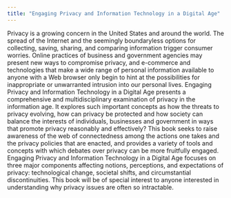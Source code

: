 ```yaml
---
title: "Engaging Privacy and Information Technology in a Digital Age"
---
```


Privacy is a growing concern in the United States and around the world. The spread of the Internet and the seemingly boundaryless options for collecting, saving, sharing, and comparing information trigger consumer worries. Online practices of business and government agencies may present new ways to compromise privacy, and e-commerce and technologies that make a wide range of personal information available to anyone with a Web browser only begin to hint at the possibilities for inappropriate or unwarranted intrusion into our personal lives. Engaging Privacy and Information Technology in a Digital Age presents a comprehensive and multidisciplinary examination of privacy in the information age. It explores such important concepts as how the threats to privacy evolving, how can privacy be protected and how society can balance the interests of individuals, businesses and government in ways that promote privacy reasonably and effectively? This book seeks to raise awareness of the web of connectedness among the actions one takes and the privacy policies that are enacted, and provides a variety of tools and concepts with which debates over privacy can be more fruitfully engaged. Engaging Privacy and Information Technology in a Digital Age focuses on three major components affecting notions, perceptions, and expectations of privacy: technological change, societal shifts, and circumstantial discontinuities. This book will be of special interest to anyone interested in understanding why privacy issues are often so intractable.

